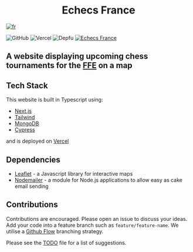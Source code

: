 <h1 align="center">Echecs France</h1>

[![fr](https://img.shields.io/badge/lang-fr-blue.svg?style=for-the-badge)](https://github.com/TheRealOwenRees/echecsfrance/blob/main/README-fr.md)

![GitHub](https://img.shields.io/github/license/therealowenrees/echecsfrance?style=for-the-badge)
![Vercel](https://vercelbadge.vercel.app/api/therealowenrees/echecsfrance?style=for-the-badge)
![Depfu](https://img.shields.io/depfu/dependencies/github/TheRealOwenRees/echecsfrance?style=for-the-badge)
[![Echecs France](https://img.shields.io/endpoint?url=https://cloud.cypress.io/badge/simple/1nghs5&style=for-the-badge&logo=cypress)](https://cloud.cypress.io/projects/1nghs5/runs)

## A website displaying upcoming chess tournaments for the [FFE](http://www.echecs.asso.fr/) on a map

## Tech Stack
This website is built in Typescript using:
- [Next.js](https://nextjs.org/)
- [Tailwind](https://tailwindcss.com/)
- [MongoDB](https://www.mongodb.com/)
- [Cypress](https://www.cypress.io/) 

and is deployed on [Vercel](https://vercel.com/)

## Dependencies
- [Leaflet](https://leafletjs.com/) - a Javascript library for interactive maps
- [Nodemailer](https://nodemailer.com/about/) - a module for Node.js applications to allow easy as cake email sending

## Contributions
Contributions are encouraged. Please open an issue to discuss your ideas.  
Add your code into a feature branch such as `feature/feature-name`. We utilise a [Github Flow](https://www.gitkraken.com/learn/git/best-practices/git-branch-strategy#github-flow-considerations) branching strategy. 


Please see the [TODO](https://github.com/TheRealOwenRees/echecsfrance/blob/main/TODO) file for a list of suggestions.
